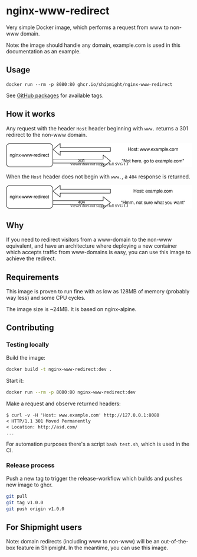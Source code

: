# nginx-www-redirect

Very simple Docker image, which performs a request from www to non-www domain.

Note: the image should handle any domain, example.com is used in this documentation as an example.

## Usage

```
docker run --rm -p 8080:80 ghcr.io/shipmight/nginx-www-redirect
```

See [GitHub packages](https://github.com/shipmight/nginx-www-redirect/pkgs/container/nginx-www-redirect) for available tags.

## How it works

Any request with the header `Host` header beginning with `www.` returns a 301 redirect to the non-www domain.

![Diagram of redirecting to non-www domain](diagram-301.svg)

When the `Host` header does not begin with `www.`, a `404` response is returned.

![Diagram of responding to an already non-www domain](diagram-404.svg)

## Why

If you need to redirect visitors from a www-domain to the non-www equivalent, and have an architecture where deploying a new container which accepts traffic from www-domains is easy, you can use this image to achieve the redirect.

## Requirements

This image is proven to run fine with as low as 128MB of memory (probably way less) and some CPU cycles.

The image size is ~24MB. It is based on nginx-alpine.

## Contributing

### Testing locally

Build the image:

```bash
docker build -t nginx-www-redirect:dev .
```

Start it:

```bash
docker run --rm -p 8080:80 nginx-www-redirect:dev
```

Make a request and observe returned headers:

```shell
$ curl -v -H 'Host: www.example.com' http://127.0.0.1:8080
< HTTP/1.1 301 Moved Permanently
< Location: http://asd.com/
...
```

For automation purposes there's a script `bash test.sh`, which is used in the CI.

### Release process

Push a new tag to trigger the release-workflow which builds and pushes new image to ghcr.

```bash
git pull
git tag v1.0.0
git push origin v1.0.0
```

## For Shipmight users

Note: domain redirects (including www to non-www) will be an out-of-the-box feature in Shipmight. In the meantime, you can use this image.
